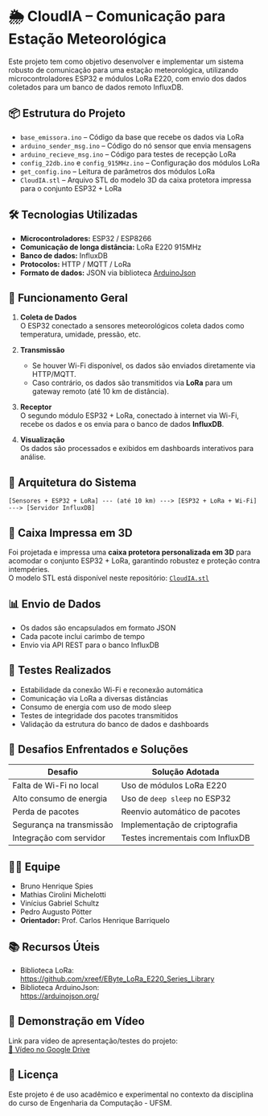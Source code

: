 # 🌦️ CloudIA – Comunicação para Estação Meteorológica

Este projeto tem como objetivo desenvolver e implementar um sistema robusto de comunicação para uma estação meteorológica, utilizando microcontroladores ESP32 e módulos LoRa E220, com envio dos dados coletados para um banco de dados remoto InfluxDB.

## 📦 Estrutura do Projeto

- `base_emissora.ino` – Código da base que recebe os dados via LoRa  
- `arduino_sender_msg.ino` – Código do nó sensor que envia mensagens  
- `arduino_recieve_msg.ino` – Código para testes de recepção LoRa  
- `config_22db.ino` e `config_915MHz.ino` – Configuração dos módulos LoRa  
- `get_config.ino` – Leitura de parâmetros dos módulos LoRa  
- `CloudIA.stl` – Arquivo STL do modelo 3D da caixa protetora impressa para o conjunto ESP32 + LoRa  

## 🛠️ Tecnologias Utilizadas

- **Microcontroladores:** ESP32 / ESP8266  
- **Comunicação de longa distância:** LoRa E220 915MHz  
- **Banco de dados:** InfluxDB  
- **Protocolos:** HTTP / MQTT / LoRa  
- **Formato de dados:** JSON via biblioteca [ArduinoJson](https://arduinojson.org/)  

## 🧠 Funcionamento Geral

1. **Coleta de Dados**  
   O ESP32 conectado a sensores meteorológicos coleta dados como temperatura, umidade, pressão, etc.

2. **Transmissão**  
   - Se houver Wi-Fi disponível, os dados são enviados diretamente via HTTP/MQTT.  
   - Caso contrário, os dados são transmitidos via **LoRa** para um gateway remoto (até 10 km de distância).

3. **Receptor**  
   O segundo módulo ESP32 + LoRa, conectado à internet via Wi-Fi, recebe os dados e os envia para o banco de dados **InfluxDB**.

4. **Visualização**  
   Os dados são processados e exibidos em dashboards interativos para análise.

## 📡 Arquitetura do Sistema

```
[Sensores + ESP32 + LoRa] --- (até 10 km) ---> [ESP32 + LoRa + Wi-Fi] ---> [Servidor InfluxDB]
```

## 🧱 Caixa Impressa em 3D

Foi projetada e impressa uma **caixa protetora personalizada em 3D** para acomodar o conjunto ESP32 + LoRa, garantindo robustez e proteção contra intempéries.  
O modelo STL está disponível neste repositório: [`CloudIA.stl`](CloudIA.stl)

## 📊 Envio de Dados

- Os dados são encapsulados em formato JSON  
- Cada pacote inclui carimbo de tempo  
- Envio via API REST para o banco InfluxDB  

## 🧪 Testes Realizados

- Estabilidade da conexão Wi-Fi e reconexão automática  
- Comunicação via LoRa a diversas distâncias  
- Consumo de energia com uso de modo sleep  
- Testes de integridade dos pacotes transmitidos  
- Validação da estrutura do banco de dados e dashboards  

## 🧠 Desafios Enfrentados e Soluções

| Desafio                        | Solução Adotada                      |
|-------------------------------|--------------------------------------|
| Falta de Wi-Fi no local       | Uso de módulos LoRa E220             |
| Alto consumo de energia       | Uso de `deep sleep` no ESP32         |
| Perda de pacotes              | Reenvio automático de pacotes        |
| Segurança na transmissão      | Implementação de criptografia        |
| Integração com servidor       | Testes incrementais com InfluxDB     |

## 👨‍💻 Equipe

- Bruno Henrique Spies  
- Mathias Cirolini Michelotti  
- Vinícius Gabriel Schultz  
- Pedro Augusto Pötter  
- **Orientador:** Prof. Carlos Henrique Barriquelo

## 📚 Recursos Úteis

- Biblioteca LoRa:  
  https://github.com/xreef/EByte_LoRa_E220_Series_Library  
- Biblioteca ArduinoJson:  
  https://arduinojson.org/

## 🎥 Demonstração em Vídeo

Link para vídeo de apresentação/testes do projeto:  
[🔗 Vídeo no Google Drive](https://drive.google.com/file/d/1NMRpJQ5XkV_NKbAByBrYIIFYPvqY6l8L/view?usp=sharing)

## 🧪 Licença

Este projeto é de uso acadêmico e experimental no contexto da disciplina do curso de Engenharia da Computação - UFSM.
